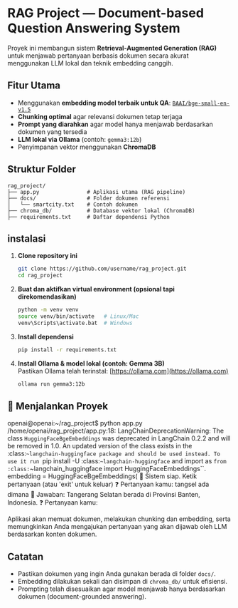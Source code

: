 # RAG Project — Document-based Question Answering System
Proyek ini membangun sistem **Retrieval-Augmented Generation (RAG)** untuk menjawab pertanyaan berbasis dokumen secara akurat menggunakan LLM lokal dan teknik embedding canggih.
## Fitur Utama
-  Menggunakan **embedding model terbaik untuk QA**: [`BAAI/bge-small-en-v1.5`](https://huggingface.co/BAAI/bge-small-en-v1.5)  
-  **Chunking optimal** agar relevansi dokumen tetap terjaga  
-  **Prompt yang diarahkan** agar model hanya menjawab berdasarkan dokumen yang tersedia  
-  **LLM lokal via Ollama** (contoh: `gemma3:12b`)  
-  Penyimpanan vektor menggunakan **ChromaDB**
## Struktur Folder
```
rag_project/
├── app.py               # Aplikasi utama (RAG pipeline)
├── docs/                # Folder dokumen referensi
│   └── smartcity.txt    # Contoh dokumen
├── chroma_db/           # Database vektor lokal (ChromaDB)
├── requirements.txt     # Daftar dependensi Python
```
## instalasi
1. **Clone repository ini**  
   ```bash
   git clone https://github.com/username/rag_project.git
   cd rag_project
   ```
2. **Buat dan aktifkan virtual environment (opsional tapi direkomendasikan)**  
   ```bash
   python -m venv venv
   source venv/bin/activate   # Linux/Mac
   venv\Scripts\activate.bat  # Windows
   ```

3. **Install dependensi**  
   ```bash
   pip install -r requirements.txt
   ```
4. **Install Ollama & model lokal (contoh: Gemma 3B)**  
   Pastikan Ollama telah terinstal: [https://ollama.com](https://ollama.com)  
   ```bash
   ollama run gemma3:12b
   ```
## 🧪 Menjalankan Proyek

openai@openai:~/rag_project$ python app.py 
/home/openai/rag_project/app.py:18: LangChainDeprecationWarning: The class `HuggingFaceBgeEmbeddings` was deprecated in LangChain 0.2.2 and will be removed in 1.0. An updated version of the class exists in the :class:`~langchain-huggingface package and should be used instead. To use it run `pip install -U :class:`~langchain-huggingface` and import as `from :class:`~langchain_huggingface import HuggingFaceEmbeddings``.
  embedding = HuggingFaceBgeEmbeddings(
🔁 Sistem siap. Ketik pertanyaan (atau 'exit' untuk keluar)
❓ Pertanyaan kamu: tangsel ada dimana
🤖 Jawaban: Tangerang Selatan berada di Provinsi Banten, Indonesia.
❓ Pertanyaan kamu: 

Aplikasi akan memuat dokumen, melakukan chunking dan embedding, serta memungkinkan Anda mengajukan pertanyaan yang akan dijawab oleh LLM berdasarkan konten dokumen.

##  Catatan

- Pastikan dokumen yang ingin Anda gunakan berada di folder `docs/`.
- Embedding dilakukan sekali dan disimpan di `chroma_db/` untuk efisiensi.
- Prompting telah disesuaikan agar model menjawab hanya berdasarkan dokumen (document-grounded answering).
